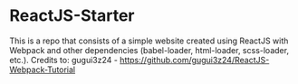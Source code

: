 # ReactJS-Starter
This is a repo that consists of a simple website created using ReactJS with Webpack and other dependencies (babel-loader, html-loader, scss-loader, etc.). Credits to: gugui3z24 - https://github.com/gugui3z24/ReactJS-Webpack-Tutorial
